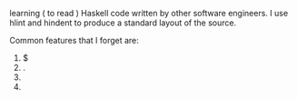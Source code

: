 learning ( to read ) Haskell code written by other software engineers.
I use hlint and hindent to produce a standard layout of the source.


Common features that I forget are:
<OL>
<li>$
</li><li>.
</li><li>
</li><li>
</li>
</ol>

